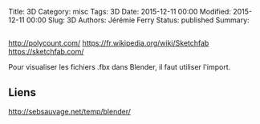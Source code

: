Title: 3D
Category: misc
Tags: 3D
Date: 2015-12-11 00:00
Modified: 2015-12-11 00:00
Slug: 3D
Authors: Jérémie Ferry
Status: published
Summary:

## 

http://polycount.com/
https://fr.wikipedia.org/wiki/Sketchfab
https://sketchfab.com/

Pour visualiser les fichiers .fbx dans Blender, il faut utiliser l'import.

## Liens

http://sebsauvage.net/temp/blender/
